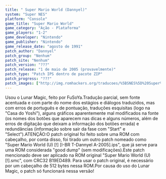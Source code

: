 ```yaml
---
title: " Super Mario World (Dannyel)"
system: "Super NES"
platform: "Console"
game_title: "Super Mario World"
game_category: "Ação - Plataforma"
game_players: "1-2"
game_developer: "Nintendo"
game_publisher: "Nintendo"
game_release_date: "agosto de 1991"
patch_author: "Dannyel"
patch_group: "Nenhum"
patch_site: "Nenhum"
patch_version: "???"
patch_release: "1 de maio de 2005 (provavelmente)"
patch_type: "Patch IPS dentro de pacote ZIP"
patch_progress: "???"
patch_images: ["http://img.romhackers.org/traducoes/%5BSNES%5D%20Super%20Mario%20World%20-%201.png","http://img.romhackers.org/traducoes/%5BSNES%5D%20Super%20Mario%20World%20-%20Dannyel%20-%202.png","http://img.romhackers.org/traducoes/%5BSNES%5D%20Super%20Mario%20World%20-%20Dannyel%20-%203.png"]
---
```

Usou o Lunar Magic, feito por FuSoYa.Tradução parcial, sem fonte acentuada e com parte do nome dos estágios e diálogos traduzidos, mas com erros de português e de pontuação, traduções esquisitas (logo na "Casa do Yoshi"), alguns gráficos aparentemente mal modificados na fonte (os nomes dos botões que aparecem nas dicas e alguns números, além de erros de digitação que deixam a informação dos botões errada) e redundâncias (informação sobre sair da fase com "Start" e "Select").ATENÇÃO:O patch original foi feito sobre uma ROM com cabeçalho, por conta disso, foi tirado um outro patch nomeado como "Super Mario World (U) [!] [I-BR T-Dannyel A-2005].ips", que já serve para uma ROM considerada "good dump" (sem modificações).Este patch mencionado deve ser aplicado na ROM original "Super Mario World (U) [!].smc", com CRC32 B19ED489. Para usar o patch original, é necessário por um cabeçalho de 512 bytes nessa ROM.Por causa do uso do Lunar Magic, o patch só funcionará nessa versão!